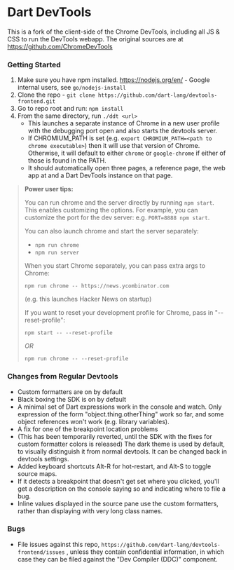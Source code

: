 # Dart DevTools

This is a fork of the client-side of the Chrome DevTools, including all JS & CSS to run the DevTools webapp. The original sources are at https://github.com/ChromeDevTools

### Getting Started

1. Make sure you have npm installed. https://nodejs.org/en/ - Google internal
   users, see `go/nodejs-install`
2. Clone the repo - `git clone https://github.com/dart-lang/devtools-frontend.git`
3. Go to repo root and run: `npm install`
4. From the same directory, run `./ddt <url>`
    - This launches a separate instance of Chrome in a new user profile with the
      debugging port open and also starts the devtools server.
    - If CHROMIUM_PATH is set (e.g. `export CHROMIUM_PATH=<path to chrome
      executable>`) then it will use that version of Chrome. Otherwise, it will
      default to either `chrome` or `google-chrome` if either of those is found
      in the PATH.
    - It should automatically open three pages, a reference page, the web app at
      <url> and a Dart DevTools instance on that page.

> **Power user tips:**
>
> You can run chrome and the server directly by running `npm start`. This
> enables customizing the options. For example, you can customize the port for
> the dev server: e.g. `PORT=8888 npm start`.
>
> You can also launch chrome and start the server separately:
> - `npm run chrome`
> - `npm run server`
>
> When you start Chrome separately, you can pass extra args to Chrome:
> ```
> npm run chrome -- https://news.ycombinator.com
> ```
> (e.g. this launches Hacker News on startup)
>
> If you want to reset your development profile for Chrome, pass in "--reset-profile":
> ```
> npm start -- --reset-profile
> ```
> *OR*
> ```
> npm run chrome -- --reset-profile
> ```

### Changes from Regular Devtools

  - Custom formatters are on by default
  - Black boxing the SDK is on by default
  - A minimal set of Dart expressions work in the console and watch. Only
    expression of the form "object.thing.otherThing" work so far, and some
    object references won't work (e.g. library variables).
  - A fix for one of the breakpoint location problems
  - (This has been temporarily reverted, until the SDK with the fixes for custom formatter colors is released) 
    The dark theme is used by default, to visually distinguish it from normal
    devtools. It can be changed back in devtools settings.
  - Added keyboard shortcuts Alt-R for hot-restart, and Alt-S to toggle source maps.
  - If it detects a breakpoint that doesn't get set where you clicked, you'll get a description on the 
    console saying so and indicating where to file a bug.
  - Inline values displayed in the source pane use the custom formatters, rather than displaying 
    with very long class names.

### Bugs

  - File issues against this repo, `https://github.com/dart-lang/devtools-frontend/issues` , unless they contain confidential information, in which case they can be filed against the "Dev Compiler (DDC)" component.

